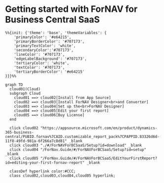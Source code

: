 # Getting started with ForNAV for Business Central SaaS



<!-- 
Explain the function of this document. Offer the mermaid chart as a means to get started

Also start next buttons on every page to help guide the reader.

 -->

 

```mermaid
%%{init: {'theme': 'base', 'themeVariables': {
    'primaryColor': '#e64215',
    'primaryBorderColor': '#707173',
    'primaryTextColor': 'white',
    'secondaryColor':'#707173',
    'lineColor': '#707173',
    'edgeLabelBackground': '#707173',
    'tertiaryColor': 'white',
    'textColor': '#707173',
    'tertiaryBorderColor': '#e64215'
}}}%%

graph TD
  cloud01(Cloud)
  subgraph Cloud
    cloud01 ==> cloud02[Install from App Source]
    cloud02 ==> cloud03[Install ForNAV Designer<br>and Converter]
    cloud03 ==> cloud04[Set up the<br>ForNAV Designer]
    cloud04 ==> cloud05[Edit your first report]
    cloud05 ==> cloud06[Buy License]
  end

  click cloud02 "https://appsource.microsoft.com/en/product/dynamics-365-business-central/PUBID.fornav%7CAID.customizable_report_pack%7CPAPPID.83326d6d-11f8-49fd-981a-6f266a7c8d81" _blank
  click cloud03 "./#/ForNAVForBCSaaS/Setup?id=download" _blank
  click cloud04 "/ForNav.Guide/#/ForNAVForBCSaaS/Setup?id=setup" _blank
  click cloud05 "/ForNav.Guide/#/ForNAVForBCSaaS/EditYourFirstReport?id=editing-your-first-fornav-report" _blank

  classDef hyperlink color:#CCC;
  class cloud02,cloud03,cloud04,cloud05 hyperlink;
```